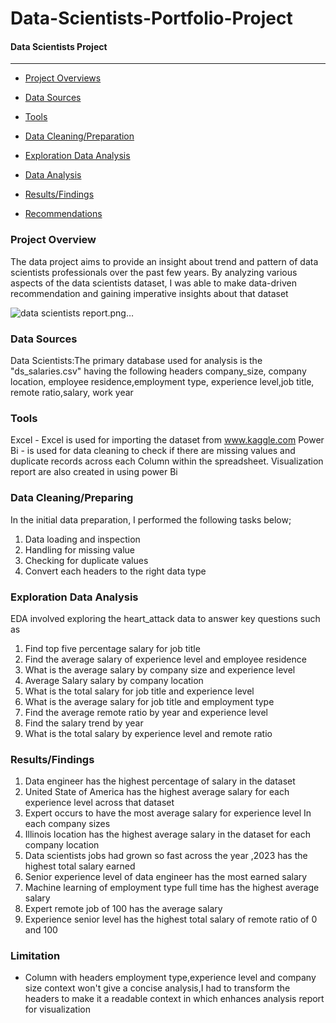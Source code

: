 # Data-Scientists-Portfolio-Project

#### Data Scientists Project
----------------------------------

-  [Project Overviews](#Project_Overview)

-  [Data Sources](#Data_Sources)

-  [Tools](#Tools)

-  [Data Cleaning/Preparation](#Data_cleaning/Preparation) 

-  [Exploration Data Analysis](#Recommendation)

-  [Data Analysis](#Data_Analysis)

-  [Results/Findings](#Results/Finding)

-  [Recommendations](#Recommendations)




### Project Overview
The data project aims to provide an insight about  trend and pattern of data scientists professionals over the past few years. By analyzing various aspects of the data scientists dataset, I was able to make data-driven recommendation and gaining imperative insights about that dataset


![data scientists report.png…]()



### Data Sources
Data Scientists:The primary database used for analysis is the  "ds_salaries.csv" having the following headers company_size, company location, employee residence,employment type, experience level,job title, remote ratio,salary, work year

### Tools 
Excel - Excel is used for importing the dataset from www.kaggle.com
Power Bi - is used for data cleaning to check if there are missing values and duplicate records across  each Column   within the  spreadsheet.
Visualization report are also created in using power Bi 

###  Data Cleaning/Preparing
In the initial data preparation, I performed the following tasks below;
1. Data loading and inspection
2. Handling for missing value
3. Checking for duplicate values
4. Convert each headers to  the right  data type

###  Exploration Data Analysis
EDA involved exploring the heart_attack data to answer key questions such as

1. Find top five percentage salary for job title
2. Find the average salary of  experience level and employee residence
3. What is the average salary by company size and experience level
4. Average Salary salary by company location 
5. What is the total salary for job title and experience level
6. What is the average salary for job title and employment type
7. Find the average remote ratio by year and experience level
8. Find the salary trend by year
9. What is the total salary by experience level and remote ratio


### Results/Findings
1. Data engineer has the highest percentage of salary in the dataset
2. United State of America has the highest average salary for each experience level across that dataset 
3. Expert occurs to have the most average salary for experience level In each company sizes
4. Illinois location has the highest average salary in the dataset for each company location
5. Data scientists jobs had grown so fast across the year ,2023 has the highest  total salary earned
6. Senior experience level of data engineer  has the most earned salary 
7. Machine learning of employment type full time has the highest average salary
8. Expert remote job of 100 has  the average salary 
9. Experience senior level has the highest total salary of remote ratio of 0 and 100



### Limitation
- Column with headers employment type,experience level and  company size context won't give a concise analysis,I had to transform  the headers to make it  a readable context in which enhances analysis report for visualization 



